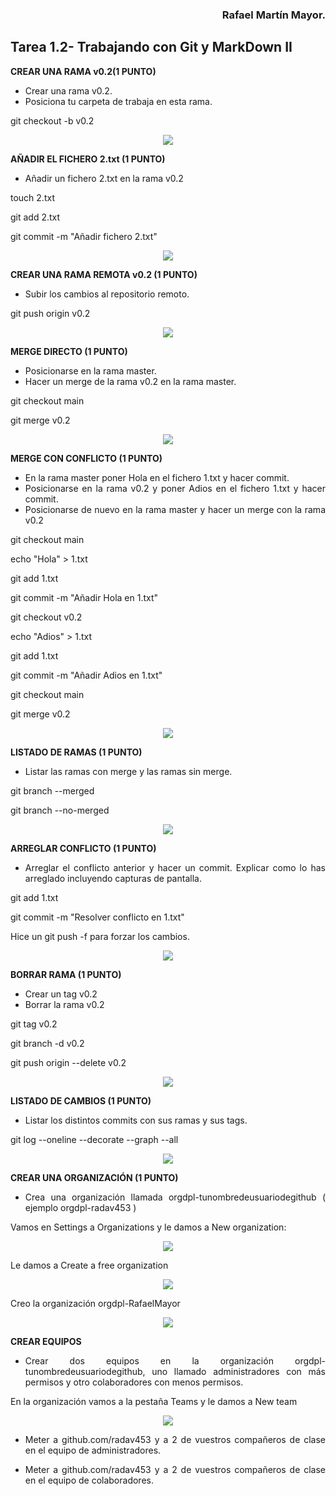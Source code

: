 <div align="justify">

<div align="right">

### **Rafael Martín Mayor.**

</div>

## **Tarea 1.2- Trabajando con Git y MarkDown II**

**CREAR UNA RAMA  v0.2(1 PUNTO)**

- Crear una rama v0.2.
- Posiciona tu carpeta de trabaja en esta rama.

git checkout -b v0.2

<div align="center">

![](T_1_2_capt_1.png)

</div>

**AÑADIR  EL FICHERO 2.txt  (1 PUNTO)**

- Añadir un fichero 2.txt en la rama v0.2

touch 2.txt

git add 2.txt

git commit -m "Añadir fichero 2.txt"

<div align="center">

![](T_1_2_capt_2.png)

</div>


**CREAR UNA RAMA REMOTA v0.2 (1 PUNTO)**

- Subir los cambios al repositorio remoto.

git push origin v0.2

<div align="center">

![](T_1_2_capt_3.png)

</div>

**MERGE DIRECTO (1 PUNTO)**

- Posicionarse en la rama master.
- Hacer un merge de la rama v0.2 en la rama master.

git checkout main

git merge v0.2

<div align="center">

![](T_1_2_capt_4.png)

</div>


**MERGE CON CONFLICTO (1 PUNTO)**

- En la rama master poner Hola  en el fichero 1.txt y hacer commit.
- Posicionarse en la rama v0.2 y poner Adios en el fichero 1.txt y hacer commit.
- Posicionarse de nuevo en la rama master y hacer un merge con la rama v0.2


git checkout main

echo "Hola" > 1.txt

git add 1.txt

git commit -m "Añadir Hola en 1.txt"

git checkout v0.2

echo "Adios" > 1.txt

git add 1.txt

git commit -m "Añadir Adios en 1.txt"

git checkout main

git merge v0.2

<div align="center">

![](T_1_2_capt_5.png)

</div>


**LISTADO DE RAMAS (1 PUNTO)**

- Listar las ramas con merge y las ramas sin merge.

git branch --merged

git branch --no-merged

<div align="center">

![](T_1_2_capt_6.png)

</div>


**ARREGLAR  CONFLICTO (1 PUNTO)**

- Arreglar el conflicto anterior y hacer un commit. Explicar como lo has arreglado incluyendo capturas de pantalla.

git add 1.txt

git commit -m "Resolver conflicto en 1.txt"

Hice un git push -f para forzar los cambios.

<div align="center">

![](T_1_2_capt_7.png)

</div>

**BORRAR RAMA (1 PUNTO)**

- Crear un tag v0.2
- Borrar la rama v0.2

git tag v0.2

git branch -d v0.2

git push origin --delete v0.2

<div align="center">

![](T_1_2_capt_8.png)

</div>

**LISTADO DE CAMBIOS (1 PUNTO)**

- Listar los distintos commits con sus ramas y sus tags.

git log --oneline --decorate --graph --all

<div align="center">

![](T_1_2_capt_9.png)

</div>

**CREAR UNA ORGANIZACIÓN (1 PUNTO)**

- Crea una organización llamada orgdpl-tunombredeusuariodegithub ( ejemplo orgdpl-radav453 )

Vamos en Settings a Organizations y le damos a New organization:

<div align="center">

![](T_1_2_capt_10.png)

</div>

Le damos a Create a free organization

<div align="center">

![](T_1_2_capt_11.png)

</div>

Creo la organización orgdpl-RafaelMayor

<div align="center">

![](T_1_2_capt_12.png)

</div>

**CREAR EQUIPOS**

- Crear dos equipos en la organización orgdpl-tunombredeusuariodegithub, uno llamado administradores con más permisos y otro colaboradores con menos permisos.

En la organización vamos a la pestaña Teams y le damos a New team

<div align="center">

![](T_1_2_capt_13.png)

</div>


- Meter a github.com/radav453 y a 2 de vuestros compañeros de clase en el equipo de administradores.

- Meter a github.com/radav453 y a 2 de vuestros compañeros de clase en el equipo de colaboradores.

</div>